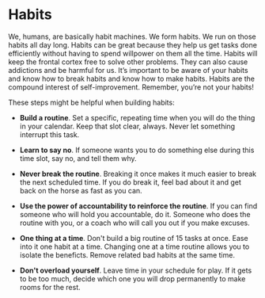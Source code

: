 # Habits

We, humans, are basically habit machines. We form habits. We run on those habits all day long.
Habits can be great because they help us get tasks done efficiently without having to spend willpower on them all the time.
Habits will keep the frontal cortex free to solve other problems.
They can also cause addictions and be harmful for us.
It’s important to be aware of your habits and know how to break habits and know how to make habits.
Habits are the compound interest of self-improvement.
Remember, you’re not your habits!

These steps might be helpful when building habits:

- **Build a routine**.
  Set a specific, repeating time when you will do the thing in your calendar.
  Keep that slot clear, always.
  Never let something interrupt this task.

- **Learn to say no**.
  If someone wants you to do something else during this time slot, say no, and tell them why.

- **Never break the routine**.
  Breaking it once makes it much easier to break the next scheduled time.
  If you do break it, feel bad about it and get back on the horse as fast as you can.

- **Use the power of accountability to reinforce the routine**.
  If you can find someone who will hold you accountable, do it.
  Someone who does the routine with you, or a coach who will call you out if you make excuses.

- **One thing at a time**.
  Don't build a big routine of 15 tasks at once.
  Ease into it one habit at a time.
  Changing one at a time routine allows you to isolate the beneficts.
  Remove related bad habits at the same time.

- **Don't overload yourself**.
  Leave time in your schedule for play.
  If it gets to be too much, decide which one you will drop permanently to make rooms for the rest.

